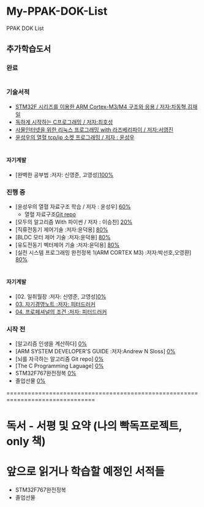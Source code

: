 # My-PPAK-DOK-List
PPAK DOK List


 ## 추가학습도서
  ### 완료
   #
   ### 기술서적
   * [STM32F 시리즈를 이용한 ARM Cortex-M3/M4 구조와 응용 / 저자:차동혁,김재일]()
   * [독하게 시작하는 C프로그래밍 / 저자:최호성]()
   * [사물인터넷을 위한 리눅스 프로그래밍 with 라즈베리파이 / 저자:서영진]()
   * [윤성우의 열혈 tcp/ip 소켓 프로그래밍 / 저자 : 윤성우]()
   #
   #### 자기계발
   * [완벽한 공부법 :저자: 신영준, 고영성][100%]()
  
  ### 진행 중
   * [윤성우의 열혈 자료구조 학습 / 저자 : 윤성우] [60%]()
     * 열혈 자료구조[Git repo]()
   * [모두의 알고리즘 With 파이썬 / 저자 : 이승찬] [20%]()
   * [직류전동기 제어기술 :저자:윤덕용] [80%]()
   * [BLDC 모터 제어 기술 :저자:윤덕용] [80%]()
   * [유도전동기 벡터제어 기술 :저자:윤덕용] [80%]()
   * [실전 시스템 프로그래밍 완전정복 1(ARM CORTEX M3) :저자:박선호,오영환] [80%]()
   #
   #### 자기계발
   * [02. 일취월장 :저자: 신영준, 고영성][0%]()
   * [03. 자기경영노트 :저자: 피터드러커]()
   * [04. 프로페셔널의 조건 :저자: 피터드러커]()
    
  ### 시작 전
   * [알고리즘 인생을 계산하다] [0%]()
   * [ARM SYSTEM DEVELOPER'S GUIDE :저자:Andrew N Sloss] [0%]()
   * [뇌를 자극하는 알고리즘 Git repo] [0%]()
   * [The C Programming Laguage] [0%]()
   * STM32F767완전정복 [0%]()
   * 졸업선물 [0%]()





===============================================================================

 # 독서 - 서평 및 요약 (나의 빡독프로젝트, only 책) 
   
 # 앞으로 읽거나 학습할 예정인 서적들
  * STM32F767완전정복
  * 졸업선물
